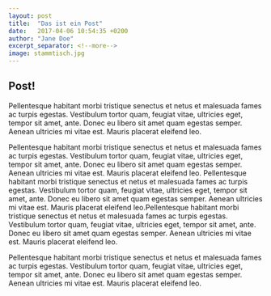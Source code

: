 ```yaml
---
layout: post
title:  "Das ist ein Post"
date:   2017-04-06 10:54:35 +0200
author: "Jane Doe"
excerpt_separator: <!--more-->
image: stammtisch.jpg
---
```

## Post!

Pellentesque habitant morbi tristique senectus et netus et malesuada fames ac turpis egestas. Vestibulum tortor quam,
feugiat vitae, ultricies eget, tempor sit amet, ante. Donec eu libero sit amet quam egestas semper. Aenean ultricies mi
vitae est. Mauris placerat eleifend leo.

<!--more-->

Pellentesque habitant morbi tristique senectus et netus et malesuada fames ac turpis egestas. Vestibulum tortor quam, feugiat vitae, ultricies eget, tempor sit amet, ante. Donec eu libero sit amet quam egestas semper. Aenean ultricies mi vitae est. Mauris placerat eleifend leo. Pellentesque habitant morbi tristique senectus et netus et malesuada fames ac turpis egestas. Vestibulum tortor quam, feugiat vitae, ultricies eget, tempor sit amet, ante. Donec eu libero sit amet quam egestas semper. Aenean ultricies mi vitae est. Mauris placerat eleifend leo.Pellentesque habitant morbi tristique senectus et netus et malesuada fames ac turpis egestas. Vestibulum tortor quam, feugiat vitae, ultricies eget, tempor sit amet, ante. Donec eu libero sit amet quam egestas semper. Aenean ultricies mi vitae est. Mauris placerat eleifend leo.

Pellentesque habitant morbi tristique senectus et netus et malesuada fames ac turpis egestas. Vestibulum tortor quam, feugiat vitae, ultricies eget, tempor sit amet, ante. Donec eu libero sit amet quam egestas semper. Aenean ultricies mi vitae est. Mauris placerat eleifend leo.